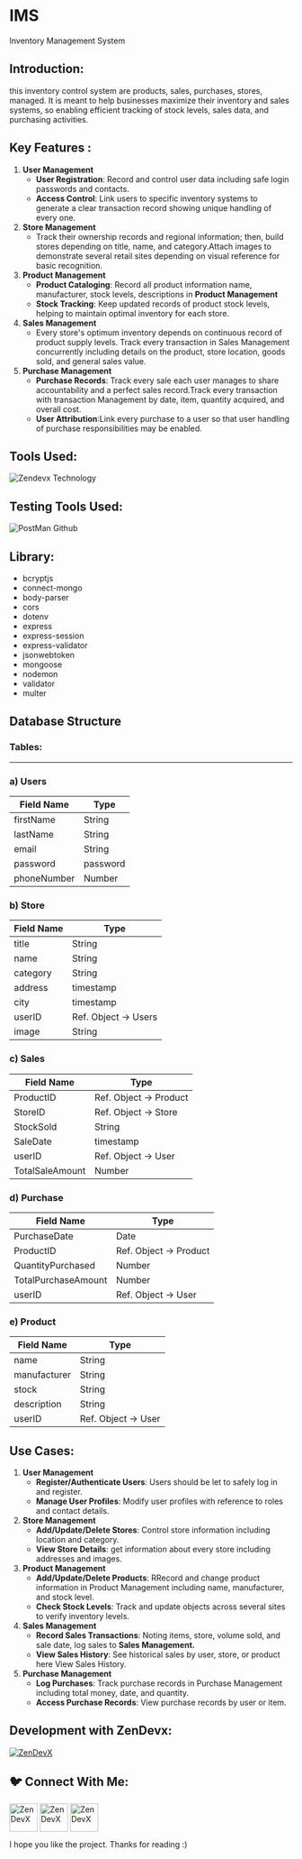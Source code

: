 # IMS
Inventory Management System
<h2 align="left"> Introduction:</h2>

this inventory control system are products, sales, purchases, stores, managed. It is meant to help businesses maximize their inventory and sales systems, so enabling efficient tracking of stock levels, sales data, and purchasing activities.

<h2 align="left">Key Features :</h2>

1. **User Management**
    - **User Registration**: Record and control user data including safe login passwords and contacts.
    - **Access Control**: Link users to specific inventory systems to generate a clear transaction record showing unique handling of every one.
2. **Store Management**
    - Track their ownership records and regional information; then, build stores depending on title, name, and category.Attach images to demonstrate several retail sites depending on visual reference for basic recognition.
3. **Product Management**
    - **Product Cataloging**: Record all product information name, manufacturer, stock levels, descriptions in **Product Management**
    - **Stock Tracking**: Keep updated records of product stock levels, helping to maintain optimal inventory for each store.
4. **Sales Management**
    - Every store's optimum inventory depends on continuous record of product supply levels. Track every transaction in Sales Management concurrently including details on the product, store location, goods sold, and general sales value.
5. **Purchase Management**
    - **Purchase Records**: Track every sale each user manages to share accountability and a perfect sales record.Track every transaction with transaction Management  by date, item, quantity acquired, and overall cost.
    - **User Attribution**:Link every purchase to a user so that user handling of purchase responsibilities may be enabled.

## 

<h2 align="left"> Tools Used:</h2>

![Zendevx Technology](https://github.com/user-attachments/assets/36c979fe-929e-44a4-8958-9c15dc466e35)

<h2 align="left"> Testing Tools Used:</h2>

![PostMan Github](https://github.com/user-attachments/assets/3381c639-715f-40b9-85d3-08384553ee12)

<h2 align="left">Library:</h2>

- bcryptjs
- connect-mongo
- body-parser
- cors
- dotenv
- express
- express-session
- express-validator
- jsonwebtoken
- mongoose
- nodemon
- validator
- multer

<h2 align="left">Database Structure</h2>

<h3 align="left">Tables:</h3>

---

### a) **Users**

| **Field Name** | **Type** |
| --- | --- |
| firstName | String |
| lastName | String |
| email | String |
| password | password |
| phoneNumber | Number |

### b) Store

| **Field Name** | **Type** |
| --- | --- |
| title | String |
| name | String |
| category | String |
| address | timestamp |
| city | timestamp |
| userID | Ref. Object → Users |
| image | String |

### c) Sales

| **Field Name** | **Type** |
| --- | --- |
| ProductID | Ref. Object → Product |
| StoreID | Ref. Object → Store |
| StockSold | String |
| SaleDate | timestamp |
| userID | Ref. Object → User |
| TotalSaleAmount | Number |

### d) Purchase

| **Field Name** | **Type** |
| --- | --- |
| PurchaseDate | Date |
| ProductID | Ref. Object → Product |
| QuantityPurchased |  Number |
| TotalPurchaseAmount | Number |
| userID | Ref. Object → User |

### e) Product

| **Field Name** | **Type** |
| --- | --- |
| name | String |
| manufacturer | String |
| stock | String |
| description | String |
| userID | Ref. Object → User |

<h2 align="left">Use Cases:</h2>

1. **User Management**
    - **Register/Authenticate Users**: Users should be let to safely log in and register.
    - **Manage User Profiles**: Modify user profiles with reference to roles and contact details.
2. **Store Management**
    - **Add/Update/Delete Stores**: Control store information including location and category.
    - **View Store Details**: get information about every store including addresses and images.
3. **Product Management**
    - **Add/Update/Delete Products**: RRecord and change product information in Product Management including name, manufacturer, and stock level.
    - **Check Stock Levels**: Track and update objects across several sites to verify inventory levels.
4. **Sales Management**
    - **Record Sales Transactions**: Noting items, store, volume sold, and sale date, log sales to **Sales Management.**
    - **View Sales History**:   See historical sales by user, store, or product here View Sales History.
5. **Purchase Management**
    - **Log Purchases**: Track purchase records in  Purchase Management including total money, date, and quantity.
    - **Access Purchase Records**: View purchase records by user or item.

<h2 align="left">Development with ZenDevx:</h2>

<a href="https://www.zendevx.com/" target="blank"><img align="center" src="https://github.com/user-attachments/assets/7dd7220f-e83c-4490-9ac2-beab3bcf8c35" alt="ZenDevX" height="auto" width="auto" /></a>

<h2 align="left">🐦 Connect With Me:</h2>   

<a href="https://www.linkedin.com/company/zendevx/" target="blank"><img align="center" src="https://github.com/user-attachments/assets/9a6080ca-4265-43e5-8652-9454651970a9" alt="ZenDevX" height="50" width="50" /></a>
<a href="https://www.youtube.com/@zendevx" target="blank"><img align="center" src="https://github.com/user-attachments/assets/1beefdd6-fa17-49c9-bde7-e8f30f539b96" alt="ZenDevX" height="50" width="50" /></a>
<a href="#" target="blank"><img align="center" src="https://github.com/user-attachments/assets/f1eeb865-3d23-407a-9a2b-d76b4e85c6dd" alt="ZenDevX" height="50" width="50" /></a>

I hope you like the project. Thanks for reading :)
